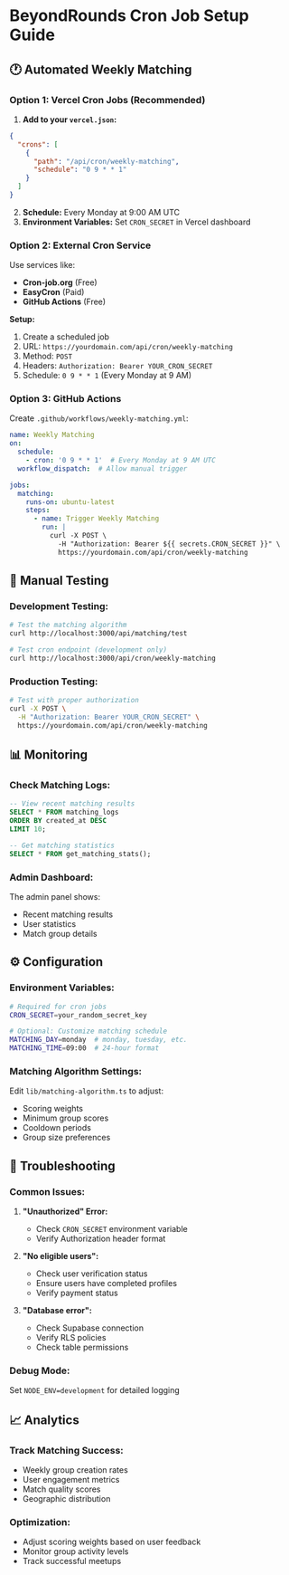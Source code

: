 # BeyondRounds Cron Job Setup Guide

## 🕐 Automated Weekly Matching

### **Option 1: Vercel Cron Jobs (Recommended)**

1. **Add to your `vercel.json`:**
```json
{
  "crons": [
    {
      "path": "/api/cron/weekly-matching",
      "schedule": "0 9 * * 1"
    }
  ]
}
```

2. **Schedule:** Every Monday at 9:00 AM UTC
3. **Environment Variables:** Set `CRON_SECRET` in Vercel dashboard

### **Option 2: External Cron Service**

Use services like:
- **Cron-job.org** (Free)
- **EasyCron** (Paid)
- **GitHub Actions** (Free)

**Setup:**
1. Create a scheduled job
2. URL: `https://yourdomain.com/api/cron/weekly-matching`
3. Method: `POST`
4. Headers: `Authorization: Bearer YOUR_CRON_SECRET`
5. Schedule: `0 9 * * 1` (Every Monday at 9 AM)

### **Option 3: GitHub Actions**

Create `.github/workflows/weekly-matching.yml`:

```yaml
name: Weekly Matching
on:
  schedule:
    - cron: '0 9 * * 1'  # Every Monday at 9 AM UTC
  workflow_dispatch:  # Allow manual trigger

jobs:
  matching:
    runs-on: ubuntu-latest
    steps:
      - name: Trigger Weekly Matching
        run: |
          curl -X POST \
            -H "Authorization: Bearer ${{ secrets.CRON_SECRET }}" \
            https://yourdomain.com/api/cron/weekly-matching
```

## 🔧 Manual Testing

### **Development Testing:**
```bash
# Test the matching algorithm
curl http://localhost:3000/api/matching/test

# Test cron endpoint (development only)
curl http://localhost:3000/api/cron/weekly-matching
```

### **Production Testing:**
```bash
# Test with proper authorization
curl -X POST \
  -H "Authorization: Bearer YOUR_CRON_SECRET" \
  https://yourdomain.com/api/cron/weekly-matching
```

## 📊 Monitoring

### **Check Matching Logs:**
```sql
-- View recent matching results
SELECT * FROM matching_logs 
ORDER BY created_at DESC 
LIMIT 10;

-- Get matching statistics
SELECT * FROM get_matching_stats();
```

### **Admin Dashboard:**
The admin panel shows:
- Recent matching results
- User statistics
- Match group details

## ⚙️ Configuration

### **Environment Variables:**
```bash
# Required for cron jobs
CRON_SECRET=your_random_secret_key

# Optional: Customize matching schedule
MATCHING_DAY=monday  # monday, tuesday, etc.
MATCHING_TIME=09:00  # 24-hour format
```

### **Matching Algorithm Settings:**
Edit `lib/matching-algorithm.ts` to adjust:
- Scoring weights
- Minimum group scores
- Cooldown periods
- Group size preferences

## 🚨 Troubleshooting

### **Common Issues:**

1. **"Unauthorized" Error:**
   - Check `CRON_SECRET` environment variable
   - Verify Authorization header format

2. **"No eligible users":**
   - Check user verification status
   - Ensure users have completed profiles
   - Verify payment status

3. **"Database error":**
   - Check Supabase connection
   - Verify RLS policies
   - Check table permissions

### **Debug Mode:**
Set `NODE_ENV=development` for detailed logging

## 📈 Analytics

### **Track Matching Success:**
- Weekly group creation rates
- User engagement metrics
- Match quality scores
- Geographic distribution

### **Optimization:**
- Adjust scoring weights based on user feedback
- Monitor group activity levels
- Track successful meetups
